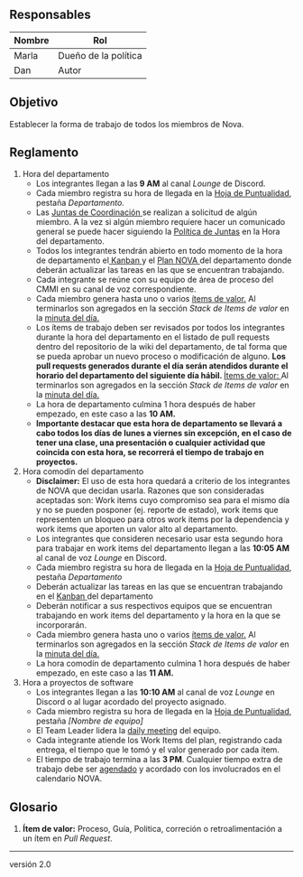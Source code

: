 ## Responsables
| Nombre    | Rol            | 
| --------- | -------------- | 
| Marla     | Dueño de la política         | 
| Dan       | Autor  |

## Objetivo
Establecer la forma de trabajo de todos los miembros de Nova.

## Reglamento
1. Hora del departamento
    <ul>
    <li>
        Los integrantes llegan a las<b> 9 AM</b> al canal <i>Lounge</i> de Discord.</a>
    </li>
    <li>
        Cada miembro registra su hora de llegada en la <a href="https://docs.google.com/spreadsheets/d/1FvGz9Ncpo9nJJBli_HoE3SdM_V-6NslJ0DPnj84xclk/edit#gid=0">Hoja de Puntualidad</a>, pestaña <i>Departamento.</i>
    </li>
    <li> Las <a href="https://github.com/novaDepto/Nova/wiki/Proceso-de-Daily-Meeting"> Juntas de Coordinación </a>se realizan a solicitud de algún miembro. A la vez si algún miembro requiere hacer un comunicado general se puede hacer siguiendo la <a href="https://github.com/novaDepto/Nova/wiki/Pol%C3%ADtica-de-Juntas">Política de Juntas</a> en la Hora del departamento.
    </li>
    <li>
        Todos los integrantes tendrán abierto en todo momento de la hora de departamento el<a href="https://miro.com/app/board/o9J_khDAZSQ=/"> Kanban </a> y el <a href="https://docs.google.com/spreadsheets/d/1_tEVZlBT36JiXt0Qq1hy3zojkzO2abnw79ju-6LbB4s/edit#gid=1631241593"> Plan NOVA </a>del departamento donde deberán actualizar las tareas en las que se encuentran trabajando.
    </li>
    <li>
        Cada integrante se reúne con su equipo de área de proceso del CMMI en su canal de voz correspondiente. 
    </li>
    <li>
        Cada miembro genera hasta uno o varios 
        <a href="#glosario1"> ítems de valor.</a> 
        Al terminarlos son agregados en la sección <i>Stack de Items de valor</i> en la <a href="https://drive.google.com/drive/folders/11kOv1oal83q3YzuDWC-a--gShOOH0_Tq?usp=sharing"> minuta del día. <a>
    </li>
    <li>
        Los ítems de trabajo deben ser revisados por todos los integrantes durante la hora del departamento en el listado de pull requests dentro del repositorio de la wiki del departamento, de tal forma que se pueda aprobar un nuevo proceso o modificación de alguno. <strong> Los pull requests generados durante el día serán atendidos durante el horario del departamento del siguiente día hábil. </strong> 
        <a href="#glosario1"> Ítems de valor: </a> 
        Al terminarlos son agregados en la sección <i>Stack de Items de valor</i> en la <a href="https://drive.google.com/drive/folders/11kOv1oal83q3YzuDWC-a--gShOOH0_Tq?usp=sharing"> minuta del día. <a>
    </li>
    <li>
        La hora de departamento culmina 1 hora después de haber empezado, en este caso a las
        <b> 10 AM.</b> 
    </li>
    <li>
        <b> Importante destacar que esta hora de departamento se llevará a cabo todos los días de lunes a viernes sin excepción, en el caso de tener una clase, una presentación o cualquier actividad que coincida con esta hora, se recorrerá el tiempo de trabajo en proyectos.</b> 
    </li>
    </ul>
2. Hora comodín del departamento
    <ul>
    <li>
    <b>Disclaimer:</b> El uso de esta hora quedará a criterio de los integrantes de NOVA que decidan usarla. Razones que son consideradas aceptadas son: Work items cuyo compromiso sea para el mismo día y no se pueden posponer (ej. reporte de estado), work items que representen un bloqueo para otros work items por la dependencia y work items que aporten un valor alto al departamento.
    </li>
    <li>
    Los integrantes que consideren necesario usar esta segundo hora para trabajar en work items del departamento llegan a las <b>10:05 AM</b> al canal de voz <i>Lounge</i> en Discord.
    </li>
    <li>
        Cada miembro registra su hora de llegada en la <a href="https://docs.google.com/spreadsheets/d/1FvGz9Ncpo9nJJBli_HoE3SdM_V-6NslJ0DPnj84xclk/edit#gid=0">Hoja de Puntualidad</a>, pestaña <i>Departamento</i>
    <li>
    Deberán actualizar las tareas en las que se encuentran trabajando en el <a href="https://miro.com/app/board/o9J_khDAZSQ=/"> Kanban </a> del departamento 
    </li>
    <li>
    Deberán notificar a sus respectivos equipos que se encuentran trabajando en work items del departamento y la hora en la que se incorporarán. 
    </li>
    <li>
        Cada miembro genera hasta uno o varios 
        <a href="#glosario1"> ítems de valor.</a> 
        Al terminarlos son agregados en la sección <i>Stack de Items de valor</i> en la <a href="https://drive.google.com/drive/folders/11kOv1oal83q3YzuDWC-a--gShOOH0_Tq?usp=sharing"> minuta del día. <a>
    </li>
    <li>
        La hora comodín de departamento culmina 1 hora después de haber empezado, en este caso a las
        <b> 11 AM.</b> 
    </li>
    </ul>
3. Hora a proyectos de software
    <ul>
    <li>
    Los integrantes llegan a las <b>10:10 AM</b> al canal de voz <i>Lounge</i> en Discord o al lugar acordado del proyecto asignado.
    </li>
    <li>
        Cada miembro registra su hora de llegada en la <a href="https://docs.google.com/spreadsheets/d/1FvGz9Ncpo9nJJBli_HoE3SdM_V-6NslJ0DPnj84xclk/edit#gid=0">Hoja de Puntualidad</a>, pestaña <i>[Nombre de equipo]</i>
    </li>
    <li>
    El Team Leader lidera la <a href="https://github.com/novaDepto/Nova/wiki/Proceso-de-Daily-Meeting">daily meeting</a> del equipo.</a>
    </li>
    <li>
    Cada integrante atiende los Work Items del plan, registrando cada entrega, el tiempo que le tomó y el valor generado por cada ítem.
    </li>
    <li>
        El tiempo de trabajo termina a las <b>3 PM</b>. Cualquier tiempo extra de trabajo debe ser <a href="https://github.com/novaDepto/Nova/wiki/Gu%C3%ADa-para-agendar-eventos">agendado<a> y acordado con los involucrados en el calendario NOVA. 
    </li>
    </ul>

## Glosario
1. <b id="glosario1">Ítem de valor:</b> Proceso, Guía, Politica, correción o retroalimentación a un ítem en <i>Pull Request</i>.

***
versión 2.0
